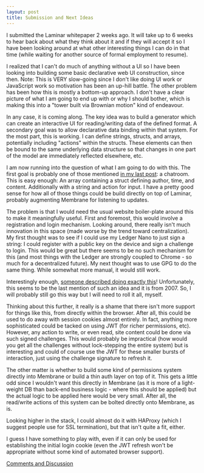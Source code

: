 ```yaml
---
layout: post
title: Submission and Next Ideas
---
```


I submitted the Laminar whitepaper 2 weeks ago.  It will take up to 6 weeks to hear back about what they think about it and if they will accept it so I have been looking around at what other interesting things I can do in that time (while waiting for another source of formal employment to resume).

I realized that I can't do much of anything without a UI so I have been looking into building some basic declarative web UI construction, since then.  Note:  This is VERY slow-going since I don't like doing UI work or JavaScript work so motivation has been an up-hill battle.  The other problem has been how this is mostly a bottom-up approach.  I don't have a clear picture of what I am going to end up with or why I should bother, which is making this into a "tower built via Brownian motion" kind of endeavour.

In any case, it is coming along.  The key idea was to build a generator which can create an interactive UI for reading/writing data of the defined format.  A secondary goal was to allow declarative data binding within that system.  For the most part, this is working.  I can define strings, structs, and arrays, potentially including "actions" within the structs.  These elements can then be bound to the same underlying data structure so that changes in one part of the model are immediately reflected elsewhere, etc.

I am now running into the question of what I am going to do with this.  The first goal is probably one of those mentioned [in my last post](https://jmdisher.github.io/Laminar-blog/Membrane-and-data-patterns/):  a chatroom.  This is easy enough:  An array containing a struct defining author, time, and content.  Additionally with a string and action for input.  I have a pretty good sense for how all of those things could be build directly on top of Laminar, probably augmenting Membrane for listening to updates.

The problem is that I would need the usual website boiler-plate around this to make it meaningfully useful.  First and foremost, this would involve a registration and login mechanism.  Looking around, there really isn't much innovation in this space (made worse by the trend toward centralization).  My first thought was to see if I could use my Ledger Nano to just sign a string:  I could register with a public key on the device and sign a challenge to login.  This would be great but there seems to be no such mechanism for this (and most things with the Ledger are strongly coupled to Chrome - so much for a decentralized future).  My next thought was to use GPG to do the same thing.  While somewhat more manual, it would still work.

Interestingly enough, [someone described doing exactly this](http://neverfear.org/blog/view/3/Secure_website_authentication_using_GPG_keys)!  Unfortunately, this seems to be the last mention of such an idea and it is from 2007.  So, I will probably still go this way but I will need to roll it all, myself.

Thinking about this further, it really is a shame that there isn't more support for things like this, from directly within the browser.  After all, this could be used to do away with session cookies almost entirely.  In fact, anything more sophisticated could be tacked on using JWT (for richer permissions, etc).  However, any action to write, or even read, site content could be done via such signed challenges.  This would probably be impractical (how would you get all the challenges without lock-stepping the entire system) but is interesting and could of course use the JWT for these smaller bursts of interaction, just using the challenge signature to refresh it.

The other matter is whether to build some kind of permissions system directly into Membrane or build a thin auth layer on top of it.  This gets a little odd since I wouldn't want this directly in Membrane (as it is more of a light-weight DB than back-end business logic - where this should be applied) but the actual logic to be applied here would be very small.  After all, the read/write actions of this system can be bolted directly onto Membrane, as is.

Looking higher in the stack, I could almost do it with HAProxy (which I suggest people use for SSL termination), but that isn't quite a fit, either.

I guess I have something to play with, even if it can only be used for establishing the initial login cookie (even the JWT refresh won't be appropriate without some kind of automated browser support).

[Comments and Discussion](https://github.com/jmdisher/Laminar-blog/issues/18)

